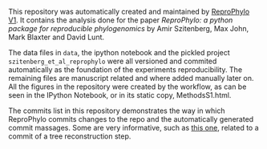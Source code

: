 This repository was automatically created and 
maintained by [ReproPhylo V1](http://hulluni-bioinformatics.github.io/ReproPhylo/). 
It contains the analysis done for the paper *ReproPhylo: a python package 
 for reproducible phylogenomics* by Amir Szitenberg, Max John, Mark Blaxter and David Lunt.  

The data files in `data`, the ipython notebook and the pickled project `szitenberg_et_al_reprophylo` were all versioned and commited automatically as the foundation of the experiments reproducibility. The remaining files are manuscript related and where added manually later on.  
All the figures in the repository were created by the workflow, as can be seen in the IPython Notebook, or in its static copy, MethodsS1.html.
  
The commits list in this repository demonstrates the way in which ReproPhylo commits changes to the repo and the automatically generated commit massages. Some are very informative, such as [this one](https://github.com/HullUni-bioinformatics/Szitenberg_et_all_15-ReproPhylo/commit/6c085d736c9e9b9bfe8d3cc3b48e4c663ec8e190), related to a commit of a tree reconstruction step.